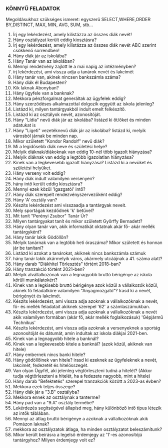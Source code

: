 ### KÖNNYŰ FELADATOK
Megoldásukhoz szükséges ismeret: egyszerű SELECT,WHERE,ORDER BY,DISTINCT, MAX, MIN, AVG, SUM, stb...

1. Írj egy lekérdezést, amely kilistázza az összes diák nevét!
2. Hány osztályzat került eddig kiosztásra?
3. Írj egy lekérdezést, amely kilistázza az összes diák nevét ABC szerint csökkenő sorrendben!
4. Hány diák jár az iskolába?
5. Hány Tanár van az iskolában?
6. Mennyi rendezvény zajlott le a mai napig az intézményben?
7. írj lekérdezést, ami vissza adja a tanárok nevét és lakcímét
8. Hány tanár van, akinek nincsen bankszámla száma?
9. Hány diák él Budapesten?
10. Kik laknak Abonyban?
11. Hány ügyfele van a banknak?
12. Mekkora pénzforgalmat generáltak az ügyfelek eddig?
13. Hány szerződéses alkalmazottal dolgozik eggyütt az iskola jelenleg?
14. Listázd ki, milyen tantárgyakból indult emelt felkészítő.
15. Listázd ki az osztályok nevét, azonosítóját.
16. Hány "Lídia" nevű diák jár az iskolába? listázd ki őt/őket és minden adatukat is
17. Hány "Ligeti" vezetéknevű diák jár az iskolába? listázd ki, melyik városból járnak be minden nap.
18. Mikor született "Kondor Randolf" nevű diák?
19. Mi a legidősebb diák neve és születési helye?
20. Melyik diáknak/diákoknak van eddig 10-nél több igazolt hiányzása?
21. Melyik diáknak van eddig a legtöbb igazolatlan hiányzása?
22. Kinek van a legkevesebb igazolt hiányzása? Listázd ki a nevüket és születési helyüket.
23. Hány verseny volt eddig?
24. Hány diák indult valamilyen versenyen?
25. hány intő került eddig kiosztásra?
26. Mennyi ezek közül 'Igazgatói' intő?
27. Hány diák szerepelt rendezvényszervezőként eddig?
28. Hány 'A' osztály van?
29. Készíts lekérdezést ami visszaadja a tantárgyak neveit.
30. Mely sportágak kezdődnek 'k' betűvel?
31. Mit tanít "Perényi Zsubor" Tanár Úr?
32. Milyen tantárgyakat tanít és mikor született Győrffy Bernadett?
33. Hány olyan tanár van, akik informatikát oktatnak akár fő- akár mellék tantárgyként?
34. Hány tanár lakik Gödöllőn?
35. Melyik tanárnak van a legtöbb heti óraszáma? Mikor született és honnan jár be tanítani?
36. Listázd ki azokat a tanárokat, akiknek nincs bankszámla számuk
37. hány tanár lakik akármelyik város, akármely utcáájnak a 41. száma alatt?
38. Hány darab "Diákhitel Törlesztés" történt 2018-ban?
39. Hány tranzakció történt 2021-ben?
40. Melyik alvállalkozónak van a legnagyobb bruttó bérigénye az iskola körüli munkálatokért?
41. Kinek van a legkisebb bruttó bérigénye azok közül a vállalkozók közül, akinek fő feladatköre valamilyen "Anyagmozgató"? Irasd ki a nevét, bérigényét és lakcímét.
42. Készíts lekérdezést, ami vissza adja azoknak a vállalkozóknak a nevét, fő- és mellék feladatait akiknek szerepel '62' a számlaszámukban.
43. Készíts lekérdezést, ami vissza adja azoknak a vállalkozóknak a nevét akik valamilyen formában (akár fő, akár mellék foglalkozásuk) 'Gépjármű Technikus'
44. Készíts lekérdezést, ami vissza adja azoknak a versenyeknek a sportág azonosítóját és dátumát, amin indultak az iskola diákjai 2021-ben.
45. Kinek van a legnagyobb hitele a banknál?
46. Kinek van a legkevesebb kitele a banknál? (azok közül, akiknek van hitele)
47. Hány embernek nincs banki hitele?
48. Hány gödöllőinek van hitele? irasd ki ezeknek az ügyfeleknek a nevét, lakcímét, fedezetét és hitelösszegét.
49. Van olyan Ügyfél, aki jelenleg végtörleszteni tudná a hitelét? (Akkor tudja végtörleszteni a hitelét, ha a fedezete nagyobb, mint a hitele)
50. Hány darab "Befektetés" szerepel tranzakciók között a 2023-as évben?
51. Mekkora ezek teljes összege?
52. Hány diák jár a "3.B" osztályba?
53. Mekkora ennek az osztálynak a tanterme?
54. Hány pad van a "9.A" osztály termébe?
55. Lekérdezés segítségével állapísd meg, hány különböző intő típus létezik az intők táblában.
56. Mennyi az átlag bruttó bérigénye a azoknak a vállalkozóknak akik Pomázon laknak?
57. mekkora az osztályzatok átlaga, ha minden osztályzatot beleszámítunk?
58. Mikor került beírásra a legelső érdemjegy az '1'-es azonosítójú tantárgyhoz? Milyen érdemjegy volt ez?
